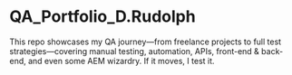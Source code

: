 # QA_Portfolio_D.Rudolph
This repo showcases my QA journey—from freelance projects to full test strategies—covering manual testing, automation, APIs, front-end &amp; back-end, and even some AEM wizardry. If it moves, I test it. 
